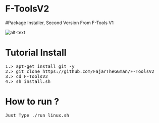 # F-ToolsV2
#Package Installer, Second Version From F-Tools V1

![alt-text](https://github.com/FajarTheGGman/F-ToolsV2/blob/master/.%2C/FtolsV2.PNG)

# Tutorial Install 
<pre>
1.> apt-get install git -y
2.> git clone https://github.com/FajarTheGGman/F-ToolsV2
3.> cd F-ToolsV2
4.> sh install.sh
</pre>

# How to run ?
<pre>
Just Type ./run_linux.sh
</pre>
